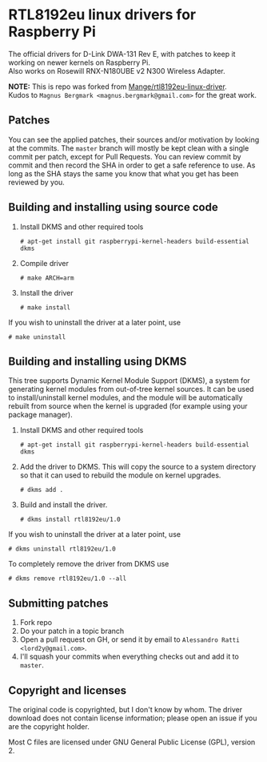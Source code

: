 # RTL8192eu linux drivers for Raspberry Pi

The official drivers for D-Link DWA-131 Rev E, with patches to keep it working on newer kernels on Raspberry Pi.  
Also works on Rosewill RNX-N180UBE v2 N300 Wireless Adapter.

**NOTE:** This is repo was forked from [Mange/rtl8192eu-linux-driver](https://github.com/Mange/rtl8192eu-linux-driver).  
Kudos to ``Magnus Bergmark <magnus.bergmark@gmail.com>`` for the great work. 

## Patches

You can see the applied patches, their sources and/or motivation by looking at the commits. The `master` branch will mostly be kept clean with a single commit per patch, except for Pull Requests. You can review commit by commit and then record the SHA in order to get a safe reference to use. As long as the SHA stays the same you know that what you get has been reviewed by you.

## Building and installing using source code

1. Install DKMS and other required tools

    ```shell
    # apt-get install git raspberrypi-kernel-headers build-essential dkms
    ```

2. Compile driver

    ```shell
    # make ARCH=arm
    ```

3. Install the driver

    ```shell
    # make install
    ```
    
If you wish to uninstall the driver at a later point, use

    # make uninstall  

## Building and installing using DKMS

This tree supports Dynamic Kernel Module Support (DKMS), a system for
generating kernel modules from out-of-tree kernel sources. It can be used to
install/uninstall kernel modules, and the module will be automatically rebuilt
from source when the kernel is upgraded (for example using your package manager).

1. Install DKMS and other required tools

    ```shell
    # apt-get install git raspberrypi-kernel-headers build-essential dkms
    ```

2. Add the driver to DKMS. This will copy the source to a system directory so
that it can used to rebuild the module on kernel upgrades.

    ```shell
    # dkms add .
    ```

3. Build and install the driver.

    ```shell
    # dkms install rtl8192eu/1.0
    ```  

If you wish to uninstall the driver at a later point, use

    # dkms uninstall rtl8192eu/1.0  

To completely remove the driver from DKMS use

    # dkms remove rtl8192eu/1.0 --all  

## Submitting patches

1. Fork repo
2. Do your patch in a topic branch
3. Open a pull request on GH, or send it by email to `Alessandro Ratti <lord2y@gmail.com>`.
4. I'll squash your commits when everything checks out and add it to `master`.

## Copyright and licenses

The original code is copyrighted, but I don't know by whom. The driver download does not contain license information; please open an issue if you are the copyright holder.

Most C files are licensed under GNU General Public License (GPL), version 2.

[driver-downloads]: http://support.dlink.com.au/Download/download.aspx?product=DWA-131
[direct-download]: ftp://files.dlink.com.au/products/DWA-131/REV_E/Drivers/DWA-131_Linux_driver_v4.3.1.1.zip
[initial-commit]: https://github.com/Mange/rtl8192eu-linux-driver/commit/1387cf623d54bc2caec533e72ee18ef3b6a1db29

